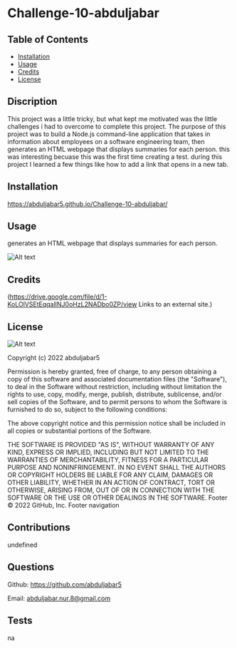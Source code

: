 # Challenge-10-abduljabar

## Table of Contents

- [Installation](#Installation)
- [Usage](#Usage)
- [Credits](#Credits)
- [License](#License)

## Discription
This project was a little tricky, but what kept me motivated was the little challenges i had to overcome to complete this project. The purpose of this project was to build a Node.js command-line application that takes in information about employees on a software engineering team, then generates an HTML webpage that displays summaries for each person. this was interesting becuase this was the first time creating a test. during this project I learned a few things like how to add a link that opens in a new tab.

## Installation

https://abduljabar5.github.io/Challenge-10-abduljabar/

## Usage

generates an HTML webpage that displays summaries for each person.

![Alt text](assets/img/portfolio.png)

## Credits
(https://drive.google.com/file/d/1-KoLOlVSEtEqqalINJ0oHzL2NADbo0ZP/view Links to an external site.)

## License

![Alt text](https://img.shields.io/github/license/abduljabar5/Challenge-10-abduljabar)

Copyright (c) 2022 abduljabar5

Permission is hereby granted, free of charge, to any person obtaining a copy
of this software and associated documentation files (the "Software"), to deal
in the Software without restriction, including without limitation the rights
to use, copy, modify, merge, publish, distribute, sublicense, and/or sell
copies of the Software, and to permit persons to whom the Software is
furnished to do so, subject to the following conditions:

The above copyright notice and this permission notice shall be included in all
copies or substantial portions of the Software.

THE SOFTWARE IS PROVIDED "AS IS", WITHOUT WARRANTY OF ANY KIND, EXPRESS OR
IMPLIED, INCLUDING BUT NOT LIMITED TO THE WARRANTIES OF MERCHANTABILITY,
FITNESS FOR A PARTICULAR PURPOSE AND NONINFRINGEMENT. IN NO EVENT SHALL THE
AUTHORS OR COPYRIGHT HOLDERS BE LIABLE FOR ANY CLAIM, DAMAGES OR OTHER
LIABILITY, WHETHER IN AN ACTION OF CONTRACT, TORT OR OTHERWISE, ARISING FROM,
OUT OF OR IN CONNECTION WITH THE SOFTWARE OR THE USE OR OTHER DEALINGS IN THE
SOFTWARE.
Footer
© 2022 GitHub, Inc.
Footer navigation

## Contributions

undefined

## Questions

Github: https://github.com/abduljabar5

Email: abduljabar.nur.8@gmail.com

## Tests

na

